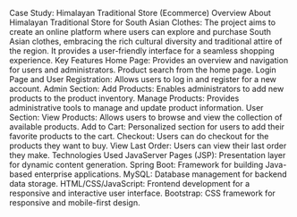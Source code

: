 Case Study: Himalayan Traditional Store (Ecommerce)
Overview
About Himalayan Traditional Store for South Asian Clothes:
The project aims to create an online platform where users can explore and purchase South Asian clothes, embracing the rich cultural diversity and traditional attire of the region. It provides a user-friendly interface for a seamless shopping experience.
Key Features
Home Page:
Provides an overview and navigation for users and administrators.
Product search from the home page.
Login Page and User Registration:
Allows users to log in and register for a new account.
Admin Section:
Add Products:
Enables administrators to add new products to the product inventory.
Manage Products:
Provides administrative tools to manage and update product information.
User Section:
View Products:
Allows users to browse and view the collection of available products.
Add to Cart:
Personalized section for users to add their favorite products to the cart.
Checkout:
Users can do checkout for the products they want to buy.
View Last Order:
Users can view their last order they make.
Technologies Used
JavaServer Pages (JSP): Presentation layer for dynamic content generation.
Spring Boot: Framework for building Java-based enterprise applications.
MySQL: Database management for backend data storage.
HTML/CSS/JavaScript: Frontend development for a responsive and interactive user interface.
Bootstrap: CSS framework for responsive and mobile-first design.
